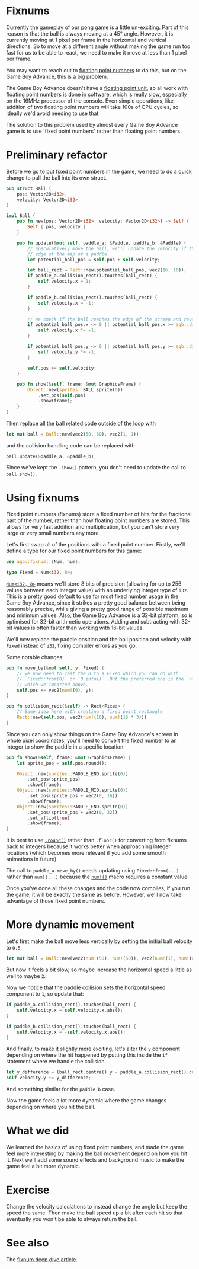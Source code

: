 # Fixnums

Currently the gameplay of our pong game is a little un-exciting.
Part of this reason is that the ball is always moving at a 45° angle.
However, it is currently moving at 1 pixel per frame in the horizontal and vertical directions.
So to move at a different angle without making the game run too fast for us to be able to react, we need to make it move at less than 1 pixel per frame.

You may want to reach out to [floating point numbers](https://en.wikipedia.org/wiki/Floating-point_arithmetic) to do this, but on the Game Boy Advance, this is a big problem.

The Game Boy Advance doesn't have a [floating point unit](https://en.wikipedia.org/wiki/Floating-point_unit),
so all work with floating point numbers is done in software, which is really slow, especially on the 16MHz processor of the console.
Even simple operations, like addition of two floating point numbers will take 100s of CPU cycles, so ideally we'd avoid needing to use that.

The solution to this problem used by almost every Game Boy Advance game is to use 'fixed point numbers' rather than floating point numbers.

# Preliminary refactor

Before we go to put fixed point numbers in the game, we need to do a quick change to pull the ball into its own struct.

```rust
pub struct Ball {
    pos: Vector2D<i32>,
    velocity: Vector2D<i32>,
}

impl Ball {
    pub fn new(pos: Vector2D<i32>, velocity: Vector2D<i32>) -> Self {
        Self { pos, velocity }
    }

    pub fn update(&mut self, paddle_a: &Paddle, paddle_b: &Paddle) {
        // Speculatively move the ball, we'll update the velocity if this causes it to intersect with either the
        // edge of the map or a paddle.
        let potential_ball_pos = self.pos + self.velocity;

        let ball_rect = Rect::new(potential_ball_pos, vec2(16, 16));
        if paddle_a.collision_rect().touches(ball_rect) {
            self.velocity.x = 1;
        }

        if paddle_b.collision_rect().touches(ball_rect) {
            self.velocity.x = -1;
        }

        // We check if the ball reaches the edge of the screen and reverse it's direction
        if potential_ball_pos.x <= 0 || potential_ball_pos.x >= agb::display::WIDTH - 16 {
            self.velocity.x *= -1;
        }

        if potential_ball_pos.y <= 0 || potential_ball_pos.y >= agb::display::HEIGHT - 16 {
            self.velocity.y *= -1;
        }

        self.pos += self.velocity;
    }

    pub fn show(&self, frame: &mut GraphicsFrame) {
        Object::new(sprites::BALL.sprite(0))
            .set_pos(self.pos)
            .show(frame);
    }
}
```

Then replace all the ball related code outside of the loop with

```rust
let mut ball = Ball::new(vec2(50, 50), vec2(1, 1));
```

and the collision handling code can be replaced with

```rust
ball.update(&paddle_a, &paddle_b);
```

Since we've kept the `.show()` pattern, you don't need to update the call to `ball.show()`.

# Using fixnums

Fixed point numbers (fixnums) store a fixed number of bits for the fractional part of the number, rather than how floating point numbers are stored.
This allows for very fast addition and multiplication, but you can't store very large or very small numbers any more.

Let's first swap all of the positions with a fixed point number.
Firstly, we'll define a type for our fixed point numbers for this game:

```rust
use agb::fixnum::{Num, num};

type Fixed = Num<i32, 8>;
```

[`Num<i32, 8>`](https://docs.rs/agb/latest/agb/fixnum/struct.Num.html) means we'll store 8 bits of precision
(allowing for up to 256 values between each integer value) with an underlying integer type of `i32`.
This is a pretty good default to use for most fixed number usage in the Game Boy Advance, since it strikes a pretty good balance between being reasonably precise, while giving a pretty good range of possible maximum and minimum values.
Also, the Game Boy Advance is a 32-bit platform, so is optimised for 32-bit arithmetic operations.
Adding and subtracting with 32-bit values is often faster than working with 16-bit values.

We'll now replace the paddle position and the ball position and velocity with `Fixed` instead of `i32`, fixing compiler errors as you go.

Some notable changes:

```rust
pub fn move_by(&mut self, y: Fixed) {
    // we now need to cast the 0 to a Fixed which you can do with
    // `Fixed::from(0)` or `0.into()`. But the preferred one is the `num!` macro
    // which we imported above.
    self.pos += vec2(num!(0), y);
}

pub fn collision_rect(&self) -> Rect<Fixed> {
    // Same idea here with creating a fixed point rectangle
    Rect::new(self.pos, vec2(num!(16), num!(16 * 3)))
}
```

Since you can only show things on the Game Boy Advance's screen in whole pixel coordinates, you'll need to convert the fixed number to an
integer to show the paddle in a specific location:

```rust
pub fn show(&self, frame: &mut GraphicsFrame) {
    let sprite_pos = self.pos.round();

    Object::new(sprites::PADDLE_END.sprite(0))
        .set_pos(sprite_pos)
        .show(frame);
    Object::new(sprites::PADDLE_MID.sprite(0))
        .set_pos(sprite_pos + vec2(0, 16))
        .show(frame);
    Object::new(sprites::PADDLE_END.sprite(0))
        .set_pos(sprite_pos + vec2(0, 32))
        .set_vflip(true)
        .show(frame);
}
```

It is best to use [`.round()`](https://docs.rs/agb/lastest/agb/fixnum/struct.Vector2D.html#method.round) rather than `.floor()` for converting from fixnums back to integers because it works better when approaching integer locations (which becomes more relevant if you add some smooth animations in future).

The call to `paddle_a.move_by()` needs updating using `Fixed::from(...)` rather than `num!(...)` because the [`num!()`](https://docs.rs/agb/latest/agb/fixnum/macro.num.html) macro requires a constant value.

Once you've done all these changes and the code now compiles, if you run the game, it will be exactly the same as before.
However, we'll now take advantage of those fixed point numbers.

# More dynamic movement

Let's first make the ball move less vertically by setting the initial ball velocity to `0.5`.

```rust
let mut ball = Ball::new(vec2(num!(50), num!(50)), vec2(num!(1), num!(0.5)));
```

But now it feels a bit slow, so maybe increase the horizontal speed a little as well to maybe `2`.

Now we notice that the paddle collision sets the horizontal speed component to `1`, so update that:

```rust
if paddle_a.collision_rect().touches(ball_rect) {
    self.velocity.x = self.velocity.x.abs();
}

if paddle_b.collision_rect().touches(ball_rect) {
    self.velocity.x = -self.velocity.x.abs();
}
```

And finally, to make it slightly more exciting, let's alter the `y` component depending on where the hit happened by putting this
inside the `if` statement where we handle the collision.

```rust
let y_difference = (ball_rect.centre().y - paddle_a.collision_rect().centre().y) / 32;
self.velocity.y += y_difference;
```

And something similar for the `paddle_b` case.

Now the game feels a lot more dynamic where the game changes depending on where you hit the ball.

# What we did

We learned the basics of using fixed point numbers, and made the game feel more interesting by making the ball movement depend on how you hit it.
Next we'll add some sound effects and background music to make the game feel a bit more dynamic.

# Exercise

Change the velocity calculations to instead change the angle but keep the speed the same.
Then make the ball speed up a bit after each hit so that eventually you won't be able to always return the ball.

# See also

The [fixnum deep dive article](../articles/fixed_point_numbers.md).
